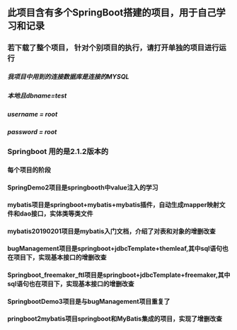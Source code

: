 ## 此项目含有多个SpringBoot搭建的项目，用于自己学习和记录
### 若下载了整个项目， 针对个别项目的执行，请打开单独的项目进行运行


##### 我项目中用到的连接数据库是连接的MYSQL 
##### 本地且dbname=test
##### username = root
##### password = root


### Springboot 用的是2.1.2版本的

#### 每个项目的阶段

#### SpringDemo2项目是springbooth中value注入的学习

#### mybatis项目是springboot+mybatis+mybatis插件，自动生成mapper映射文件和dao接口，实体类等类文件

#### mybatis20190201项目是mybatis入门文档，介绍了对表和对象的增删改查

#### bugManagement项目是springboot+jdbcTemplate+themleaf,其中sql语句也在项目下，实现基本接口的增删改查

#### Springboot_freemaker_ftl项目是springboot+jdbcTemplate+freemaker,其中sql语句也在项目下，实现基本接口的增删改查

#### SpringbootDemo3项目是与bugManagement项目重复了


#### pringboot2mybatis项目springboot和MyBatis集成的项目，实现了增删改查